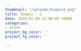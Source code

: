 ```yaml
---
thumbnail: "/uploads/Suopis2.png"
title: Suopis - 2
date: 2019-01-09 22:00:00 +0000
categories:
- drone
project_bg_color: ''
project_fg_color: ''

---
```

